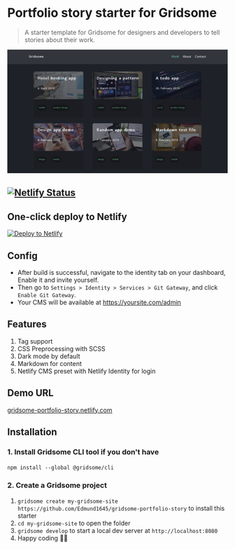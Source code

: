 # Portfolio story starter for Gridsome

> A starter template for Gridsome for designers and developers to tell stories about their work.

<p align="center">
  <a href="https://fu-gridsome-cards.netlify.app"><img src="src/assets/images/st-gridsome-bus.png?raw=true" alt="Nextjs starter banner"></a>
</p>

## [![Netlify Status](https://api.netlify.com/api/v1/badges/17e173de-05f2-4036-b290-6b59e34cff59/deploy-status)](https://app.netlify.com/sites/gridsome-portfolio-story/deploys)

## One-click deploy to Netlify

[![Deploy to Netlify](https://www.netlify.com/img/deploy/button.svg)](https://app.netlify.com/start/deploy?repository=https://github.com/Edmund1645/gridsome-portfolio-story)

## Config

- After build is successful, navigate to the identity tab on your dashboard, Enable it and invite yourself.
- Then go to `Settings > Identity > Services > Git Gateway`, and click `Enable Git Gateway`.
- Your CMS will be available at https://yoursite.com/admin

## Features

1. Tag support
2. CSS Preprocessing with SCSS
3. Dark mode by default
4. Markdown for content
5. Netlify CMS preset with Netlify Identity for login

## Demo URL

[gridsome-portfolio-story.netlify.com](https://gridsome-portfolio-story.netlify.com/)

## Installation

### 1. Install Gridsome CLI tool if you don't have

`npm install --global @gridsome/cli`

### 2. Create a Gridsome project

1. `gridsome create my-gridsome-site https://github.com/Edmund1645/gridsome-portfolio-story` to install this starter
2. `cd my-gridsome-site` to open the folder
3. `gridsome develop` to start a local dev server at `http://localhost:8080`
4. Happy coding 🎉🙌
